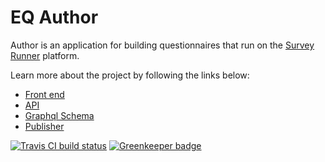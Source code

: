 # EQ Author

Author is an application for building questionnaires that run on the [Survey Runner](https://github.com/ONSDigital/eq-survey-runner) platform.

Learn more about the project by following the links below:

- [Front end](/eq-author/README.md)
- [API](/eq-author-api/README.md)
- [Graphql Schema](/eq-author-graphql-schema/README.md)
- [Publisher](/eq-publisher/README.md)

[![Travis CI build status](https://travis-ci.org/ONSdigital/eq-author-app.svg?branch=master)](https://travis-ci.org/ONSdigital/eq-author-app)
[![Greenkeeper badge](https://badges.greenkeeper.io/ONSdigital/eq-author-app.svg)](https://greenkeeper.io/)